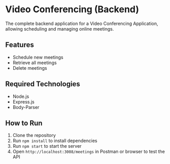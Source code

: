 # Video Conferencing (Backend)

The complete backend application for a Video Conferencing Application, allowing scheduling and managing online meetings.

## Features
- Schedule new meetings
- Retrieve all meetings
- Delete meetings

## Required Technologies
- Node.js
- Express.js
- Body-Parser

## How to Run
1. Clone the repository
2. Run `npm install` to install dependencies
3. Run `npm start` to start the server
4. Open `http://localhost:3008/meetings` in Postman or browser to test the API
